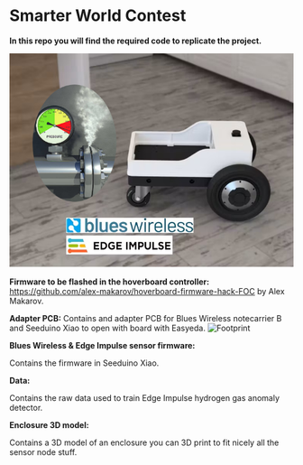 # Smarter World Contest
**In this repo you will find the required code to replicate the project.**

![Portada](https://github.com/Arakistech/SmarterWorld/blob/main/img/Portada.jpg)


**Firmware to be flashed in the hoverboard controller:** 
 https://github.com/alex-makarov/hoverboard-firmware-hack-FOC
by Alex Makarov.


**Adapter PCB:** 
Contains and adapter PCB for Blues Wireless notecarrier B and Seeduino Xiao to open with board with Easyeda.
![Footprint]([https://github.com/Arakistech/SmarterWorld/blob/main/img/Portada.jpg](https://github.com/Arakistech/SmarterWorld/blob/main/img/Footprint.jpg))



**Blues Wireless & Edge Impulse sensor firmware:** 

Contains the firmware in Seeduino Xiao.

**Data:** 

Contains the raw data used to train Edge Impulse hydrogen gas anomaly detector.

**Enclosure 3D model:** 

Contains a 3D model of an enclosure you can 3D print to fit nicely all the sensor node stuff.

